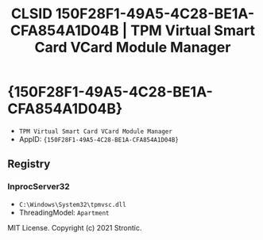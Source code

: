 ﻿---
title: "CLSID 150F28F1-49A5-4C28-BE1A-CFA854A1D04B | TPM Virtual Smart Card VCard Module Manager"
excerpt: What is COM-Object CLSID 150F28F1-49A5-4C28-BE1A-CFA854A1D04B?
---

# {150F28F1-49A5-4C28-BE1A-CFA854A1D04B}

* `TPM Virtual Smart Card VCard Module Manager`
* AppID: `{150F28F1-49A5-4C28-BE1A-CFA854A1D04B}`

## Registry


### InprocServer32

* `C:\Windows\System32\tpmvsc.dll`
* ThreadingModel: `Apartment`

MIT License. Copyright (c) 2021 Strontic.


